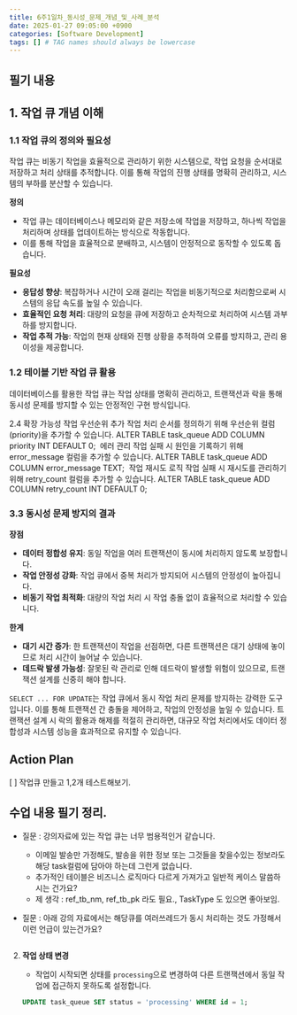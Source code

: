 ```yaml
---
title: 6주1일차_동시성_문제_개념_및_사례_분석
date: 2025-01-27 09:05:00 +0900
categories: [Software Development]
tags: [] # TAG names should always be lowercase
---
```


## 필기 내용
## **1. 작업 큐 개념 이해**

### **1.1 작업 큐의 정의와 필요성**

작업 큐는 비동기 작업을 효율적으로 관리하기 위한 시스템으로, 작업 요청을 순서대로 저장하고 처리 상태를 추적합니다. 이를 통해 작업의 진행 상태를 명확히 관리하고, 시스템의 부하를 분산할 수 있습니다.

**정의**

- 작업 큐는 데이터베이스나 메모리와 같은 저장소에 작업을 저장하고, 하나씩 작업을 처리하며 상태를 업데이트하는 방식으로 작동합니다.
- 이를 통해 작업을 효율적으로 분배하고, 시스템이 안정적으로 동작할 수 있도록 돕습니다.

**필요성**

- **응답성 향상**: 복잡하거나 시간이 오래 걸리는 작업을 비동기적으로 처리함으로써 시스템의 응답 속도를 높일 수 있습니다.
- **효율적인 요청 처리**: 대량의 요청을 큐에 저장하고 순차적으로 처리하여 시스템 과부하를 방지합니다.
- **작업 추적 가능**: 작업의 현재 상태와 진행 상황을 추적하여 오류를 방지하고, 관리 용이성을 제공합니다.

### **1.2 테이블 기반 작업 큐 활용**

데이터베이스를 활용한 작업 큐는 작업 상태를 명확히 관리하고, 트랜잭션과 락을 통해 동시성 문제를 방지할 수 있는 안정적인 구현 방식입니다.

2.4 확장 가능성
작업 우선순위 추가
작업 처리 순서를 정의하기 위해 우선순위 컬럼(priority)을 추가할 수 있습니다.
ALTER TABLE task_queue ADD COLUMN priority INT DEFAULT 0;
​
에러 관리
작업 실패 시 원인을 기록하기 위해 error_message 컬럼을 추가할 수 있습니다.
ALTER TABLE task_queue ADD COLUMN error_message TEXT;
​
작업 재시도 로직
작업 실패 시 재시도를 관리하기 위해 retry_count 컬럼을 추가할 수 있습니다.
ALTER TABLE task_queue ADD COLUMN retry_count INT DEFAULT 0;


### **3.3 동시성 문제 방지의 결과**

**장점**

- **데이터 정합성 유지**: 동일 작업을 여러 트랜잭션이 동시에 처리하지 않도록 보장합니다.
- **작업 안정성 강화**: 작업 큐에서 중복 처리가 방지되어 시스템의 안정성이 높아집니다.
- **비동기 작업 최적화**: 대량의 작업 처리 시 작업 충돌 없이 효율적으로 처리할 수 있습니다.

**한계**

- **대기 시간 증가**: 한 트랜잭션이 작업을 선점하면, 다른 트랜잭션은 대기 상태에 놓이므로 처리 시간이 늘어날 수 있습니다.
- **데드락 발생 가능성**: 잘못된 락 관리로 인해 데드락이 발생할 위험이 있으므로, 트랜잭션 설계를 신중히 해야 합니다.

`SELECT ... FOR UPDATE`는 작업 큐에서 동시 작업 처리 문제를 방지하는 강력한 도구입니다. 이를 통해 트랜잭션 간 충돌을 제어하고, 작업의 안정성을 높일 수 있습니다. 트랜잭션 설계 시 락의 활용과 해제를 적절히 관리하면, 대규모 작업 처리에서도 데이터 정합성과 시스템 성능을 효과적으로 유지할 수 있습니다.

## Action Plan
[ ] 작업큐 만들고 1,2개 테스트해보기.


## 수업 내용 필기 정리.
* 질문 : 강의자료에 있는 작업 큐는 너무 범용적인거 같습니다.
  * 이메일 발송만 가정해도, 발송을 위한 정보 또는 그것들을 찾을수있는 정보라도 해당 task컬럼에 담아야 하는데 그런게 없습니다.
  * 추가적인 테이블은 비즈니스 로직마다 다르게 가져가고 일반적 케이스 말씀하시는 건가요?
  * 제 생각 : ref_tb_nm, ref_tb_pk 라도 필요., TaskType 도 있으면 좋아보임.

* 질문 : 아래 강의 자료에서는 해당큐를 여러쓰레드가 동시 처리하는 것도 가정해서 이런 언급이 있는건가요?
```sql

```

2. **작업 상태 변경**
    - 작업이 시작되면 상태를 `processing`으로 변경하여 다른 트랜잭션에서 동일 작업에 접근하지 못하도록 설정합니다.

    ```sql
    UPDATE task_queue SET status = 'processing' WHERE id = 1;
    ```
